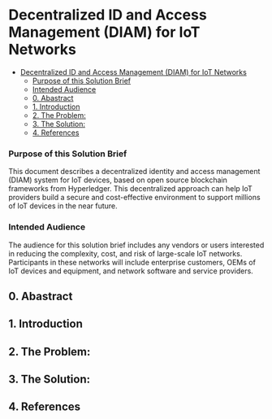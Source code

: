 # Decentralized ID and Access Management (DIAM) for IoT Networks
- [Decentralized ID and Access Management (DIAM) for IoT Networks](#decentralized-id-and-access-management-diam-for-iot-networks)
    - [Purpose of this Solution Brief](#purpose-of-this-solution-brief)
    - [Intended Audience](#intended-audience)
  - [0. Abastract](#0-abastract)
  - [1. Introduction](#1-introduction)
  - [2. The Problem:](#2-the-problem)
  - [3. The Solution:](#3-the-solution)
  - [4. References](#4-references)
### Purpose of this Solution Brief
This document describes a decentralized identity and access management (DIAM) system for IoT devices, based on open source blockchain frameworks from Hyperledger. This decentralized approach can help IoT providers build a secure and cost-effective environment to support millions of IoT devices in the near future.
### Intended Audience
The audience for this solution brief includes any vendors or users interested in reducing the complexity, cost, and risk of large-scale IoT networks. Participants in these networks will include enterprise customers, OEMs of IoT devices and equipment, and network software and service providers.
## 0. Abastract
## 1. Introduction
## 2. The Problem:
## 3. The Solution:
## 4. References
